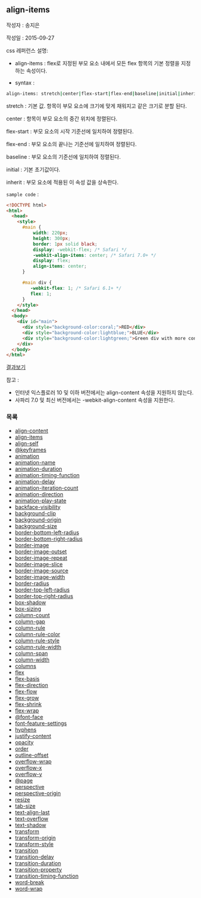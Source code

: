 ## align-items

작성자 : 송지은

작성일 : 2015-09-27

css 레퍼런스 설명: 
 - align-items : flex로 지정된 부모 요소 내에서 모든 flex 항목의 기본 정렬을 지정하는 속성이다.

 - syntax : 
```sh 
align-items: stretch|center|flex-start|flex-end|baseline|initial|inherit;
```

stretch : 기본 값. 항목이 부모 요소에 크기에 맞게 채워지고 같은 크기로 분할 된다.

center : 항목이 부모 요소의 중간 위치에 정렬된다.

flex-start : 부모 요소의 시작 기준선에 일치하여 정렬된다.

flex-end : 부모 요소의 끝나는 기준선에 일치하여 정렬된다.

baseline : 부모 요소의 기준선에 일치하여 정렬된다.

initial : 기본 초기값이다.

inherit : 부모 요소에 적용된 이 속성 값을 상속한다. 


`sample code` : 

```html
<!DOCTYPE html>
<html>
  <head>
    <style>
      #main {
          width: 220px;
          height: 300px;
          border: 1px solid black; 
          display: -webkit-flex; /* Safari */
          -webkit-align-items: center; /* Safari 7.0+ */
          display: flex;
          align-items: center;
      }

      #main div {
         -webkit-flex: 1; /* Safari 6.1+ */
         flex: 1;
      }
    </style>
  </head>
  <body>
    <div id="main">
      <div style="background-color:coral;">RED</div>
      <div style="background-color:lightblue;">BLUE</div>
      <div style="background-color:lightgreen;">Green div with more content.</div>
    </div>
  </body>
</html>
```

[결과보기](http://www.w3schools.com/cssref/tryit.asp?filename=trycss3_align-items)


참고 : 
- 인터넷 익스플로러 10 및 이하 버전에서는 align-content 속성을 지원하지 않는다.
- 사파리 7.0 및 최신 버전에서는 -webkit-align-content 속성을 지원한다.

### 목록
* [align-content](align-content.md)
* [align-items](align-items.md)
* [align-self](align-self.md)
* [@keyframes](@keyframes.md)
* [animation](animation.md)
* [animation-name](animation-name.md)
* [animation-duration](animation-duration.md)
* [animation-timing-function](animation-timing-function.md)
* [animation-delay](animation-delay.md)
* [animation-iteration-count](animation-iteration-count.md)
* [animation-direction](animation-direction.md)
* [animation-play-state](animation-play-state.md)
* [backface-visibility](backface-visibility.md)
* [background-clip](background-clip.md)
* [background-origin](background-origin.md)
* [background-size](background-size.md)
* [border-bottom-left-radius](border-bottom-left-radius.md)
* [border-bottom-right-radius](border-bottom-right-radius.md)
* [border-image](border-image.md)
* [border-image-outset](border-image-outset.md)
* [border-image-repeat](border-image-repeat.md)
* [border-image-slice](border-image-slice.md)
* [border-image-source](border-image-source.md)
* [border-image-width](border-image-width.md)
* [border-radius](border-radius.md)
* [border-top-left-radius](border-top-left-radius.md)
* [border-top-right-radius](border-top-right-radius.md)
* [box-shadow](box-shadow.md)
* [box-sizing](box-sizing.md)
* [column-count](column-count.md)
* [column-gap](column-gap.md)
* [column-rule](column-rule.md)
* [column-rule-color](column-rule-color.md)
* [column-rule-style](column-rule-style.md)
* [column-rule-width](column-rule-width.md)
* [column-span](column-span.md)
* [column-width](column-width.md)
* [columns](columns.md)
* [flex](flex.md)
* [flex-basis](flex-basis.md)
* [flex-direction](flex-direction.md)
* [flex-flow](flex-flow.md)
* [flex-grow](flex-grow.md)
* [flex-shrink](flex-shrink.md)
* [flex-wrap](flex-wrap.md)
* [@font-face](@font-face.md)
* [font-feature-settings](font-feature-settings.md)
* [hyphens](hyphens.md)
* [justify-content](justify-content.md)
* [opacity](opacity.md)
* [order](order.md)
* [outline-offset](outline-offset.md)
* [overflow-wrap](overflow-wrap.md)
* [overflow-x](overflow-x.md)
* [overflow-y](overflow-y.md)
* [@page](@page.md)
* [perspective](perspective.md)
* [perspective-origin](perspective-origin.md)
* [resize](resize.md)
* [tab-size](tab-size.md)
* [text-align-last](text-align-last.md)
* [text-overflow](text-overflow.md)
* [text-shadow](text-shadow.md)
* [transform](transform.md)
* [transform-origin](transform-origin.md)
* [transform-style](transform-style.md)
* [transition](transition.md)
* [transition-delay](transition-delay.md)
* [transition-duration](transition-duration.md)
* [transition-property](transition-property.md)
* [transition-timing-function](transition-timing-function.md)
* [word-break](word-break.md)
* [word-wrap](word-wrap.md)
